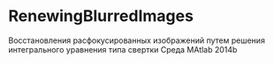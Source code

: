 # RenewingBlurredImages
Восстановления расфокусированных изображений  путем решения интегрального уравнения типа свертки
Среда MAtlab 2014b
